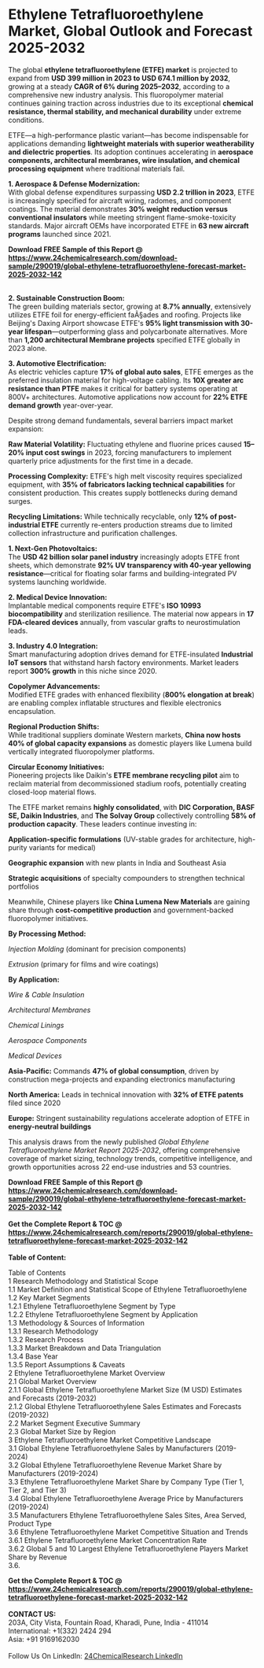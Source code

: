 <h1>Ethylene Tetrafluoroethylene Market, Global Outlook and Forecast 2025-2032</h1><p>The global <strong>ethylene tetrafluoroethylene (ETFE) market</strong> is projected to expand from <strong>USD 399 million in 2023 to USD 674.1 million by 2032</strong>, growing at a steady <strong>CAGR of 6% during 2025–2032</strong>, according to a comprehensive new industry analysis. This fluoropolymer material continues gaining traction across industries due to its exceptional <strong>chemical resistance, thermal stability, and mechanical durability</strong> under extreme conditions.</p><p>ETFE—a high-performance plastic variant—has become indispensable for applications demanding <strong>lightweight materials with superior weatherability and dielectric properties</strong>. Its adoption continues accelerating in <strong>aerospace components, architectural membranes, wire insulation, and chemical processing equipment</strong> where traditional materials fail.</p><p><strong>1. Aerospace &amp; Defense Modernization:</strong><br>
With global defense expenditures surpassing <strong>USD 2.2 trillion in 2023</strong>, ETFE is increasingly specified for aircraft wiring, radomes, and component coatings. The material demonstrates <strong>30% weight reduction versus conventional insulators</strong> while meeting stringent flame-smoke-toxicity standards. Major aircraft OEMs have incorporated ETFE in <strong>63 new aircraft programs</strong> launched since 2021.</p><div><b>Download FREE Sample of this Report @ 
            <a href="https://www.24chemicalresearch.com/download-sample/290019/global-ethylene-tetrafluoroethylene-forecast-market-2025-2032-142">
            https://www.24chemicalresearch.com/download-sample/290019/global-ethylene-tetrafluoroethylene-forecast-market-2025-2032-142</a></b></div><br><p><strong>2. Sustainable Construction Boom:</strong><br>
The green building materials sector, growing at <strong>8.7% annually</strong>, extensively utilizes ETFE foil for energy-efficient faÃ§ades and roofing. Projects like Beijing's Daxing Airport showcase ETFE's <strong>95% light transmission with 30-year lifespan</strong>—outperforming glass and polycarbonate alternatives. More than <strong>1,200 architectural Membrane projects</strong> specified ETFE globally in 2023 alone.</p><p><strong>3. Automotive Electrification:</strong><br>
As electric vehicles capture <strong>17% of global auto sales</strong>, ETFE emerges as the preferred insulation material for high-voltage cabling. Its <strong>10X greater arc resistance than PTFE</strong> makes it critical for battery systems operating at 800V+ architectures. Automotive applications now account for <strong>22% ETFE demand growth</strong> year-over-year.</p><p>Despite strong demand fundamentals, several barriers impact market expansion:</p><p><strong>Raw Material Volatility:</strong> Fluctuating ethylene and fluorine prices caused <strong>15–20% input cost swings</strong> in 2023, forcing manufacturers to implement quarterly price adjustments for the first time in a decade.</p><p><strong>Processing Complexity:</strong> ETFE's high melt viscosity requires specialized equipment, with <strong>35% of fabricators lacking technical capabilities</strong> for consistent production. This creates supply bottlenecks during demand surges.</p><p><strong>Recycling Limitations:</strong> While technically recyclable, only <strong>12% of post-industrial ETFE</strong> currently re-enters production streams due to limited collection infrastructure and purification challenges.</p><p><strong>1. Next-Gen Photovoltaics:</strong><br>
The <strong>USD 42 billion solar panel industry</strong> increasingly adopts ETFE front sheets, which demonstrate <strong>92% UV transparency with 40-year yellowing resistance</strong>—critical for floating solar farms and building-integrated PV systems launching worldwide.</p><p><strong>2. Medical Device Innovation:</strong><br>
Implantable medical components require ETFE's <strong>ISO 10993 biocompatibility</strong> and sterilization resilience. The material now appears in <strong>17 FDA-cleared devices</strong> annually, from vascular grafts to neurostimulation leads.</p><p><strong>3. Industry 4.0 Integration:</strong><br>
Smart manufacturing adoption drives demand for ETFE-insulated <strong>Industrial IoT sensors</strong> that withstand harsh factory environments. Market leaders report <strong>300% growth</strong> in this niche since 2020.</p><p><strong>Copolymer Advancements:</strong><br>
	Modified ETFE grades with enhanced flexibility (<strong>800% elongation at break</strong>) are enabling complex inflatable structures and flexible electronics encapsulation.</p><p><strong>Regional Production Shifts:</strong><br>
	While traditional suppliers dominate Western markets, <strong>China now hosts 40% of global capacity expansions</strong> as domestic players like Lumena build vertically integrated fluoropolymer platforms.</p><p><strong>Circular Economy Initiatives:</strong><br>
	Pioneering projects like Daikin's <strong>ETFE membrane recycling pilot</strong> aim to reclaim material from decommissioned stadium roofs, potentially creating closed-loop material flows.</p><p>The ETFE market remains <strong>highly consolidated</strong>, with <strong>DIC Corporation, BASF SE, Daikin Industries</strong>, and <strong>The Solvay Group</strong> collectively controlling <strong>58% of production capacity</strong>. These leaders continue investing in:</p><p><strong>Application-specific formulations</strong> (UV-stable grades for architecture, high-purity variants for medical)</p><p><strong>Geographic expansion</strong> with new plants in India and Southeast Asia</p><p><strong>Strategic acquisitions</strong> of specialty compounders to strengthen technical portfolios</p><p>Meanwhile, Chinese players like <strong>China Lumena New Materials</strong> are gaining share through <strong>cost-competitive production</strong> and government-backed fluoropolymer initiatives.</p><p><strong>By Processing Method:</strong></p><p><em>Injection Molding</em> (dominant for precision components)</p><p><em>Extrusion</em> (primary for films and wire coatings)</p><p><strong>By Application:</strong></p><p><em>Wire &amp; Cable Insulation</em></p><p><em>Architectural Membranes</em></p><p><em>Chemical Linings</em></p><p><em>Aerospace Components</em></p><p><em>Medical Devices</em></p><p><strong>Asia-Pacific:</strong> Commands <strong>47% of global consumption</strong>, driven by construction mega-projects and expanding electronics manufacturing</p><p><strong>North America:</strong> Leads in technical innovation with <strong>32% of ETFE patents</strong> filed since 2020</p><p><strong>Europe:</strong> Stringent sustainability regulations accelerate adoption of ETFE in <strong>energy-neutral buildings</strong></p><p>This analysis draws from the newly published <em>Global Ethylene Tetrafluoroethylene Market Report 2025-2032</em>, offering comprehensive coverage of market sizing, technology trends, competitive intelligence, and growth opportunities across 22 end-use industries and 53 countries.</p><div><b>Download FREE Sample of this Report @ 
            <a href="https://www.24chemicalresearch.com/download-sample/290019/global-ethylene-tetrafluoroethylene-forecast-market-2025-2032-142">
            https://www.24chemicalresearch.com/download-sample/290019/global-ethylene-tetrafluoroethylene-forecast-market-2025-2032-142</a></b></div><br><div><b>Get the Complete Report & TOC @ 
            <a href="https://www.24chemicalresearch.com/reports/290019/global-ethylene-tetrafluoroethylene-forecast-market-2025-2032-142">
            https://www.24chemicalresearch.com/reports/290019/global-ethylene-tetrafluoroethylene-forecast-market-2025-2032-142</a></b></div><br>
            <b>Table of Content:</b><p>Table of Contents<br />
1 Research Methodology and Statistical Scope<br />
1.1 Market Definition and Statistical Scope of Ethylene Tetrafluoroethylene<br />
1.2 Key Market Segments<br />
1.2.1 Ethylene Tetrafluoroethylene Segment by Type<br />
1.2.2 Ethylene Tetrafluoroethylene Segment by Application<br />
1.3 Methodology & Sources of Information<br />
1.3.1 Research Methodology<br />
1.3.2 Research Process<br />
1.3.3 Market Breakdown and Data Triangulation<br />
1.3.4 Base Year<br />
1.3.5 Report Assumptions & Caveats<br />
2 Ethylene Tetrafluoroethylene Market Overview<br />
2.1 Global Market Overview<br />
2.1.1 Global Ethylene Tetrafluoroethylene Market Size (M USD) Estimates and Forecasts (2019-2032)<br />
2.1.2 Global Ethylene Tetrafluoroethylene Sales Estimates and Forecasts (2019-2032)<br />
2.2 Market Segment Executive Summary<br />
2.3 Global Market Size by Region<br />
3 Ethylene Tetrafluoroethylene Market Competitive Landscape<br />
3.1 Global Ethylene Tetrafluoroethylene Sales by Manufacturers (2019-2024)<br />
3.2 Global Ethylene Tetrafluoroethylene Revenue Market Share by Manufacturers (2019-2024)<br />
3.3 Ethylene Tetrafluoroethylene Market Share by Company Type (Tier 1, Tier 2, and Tier 3)<br />
3.4 Global Ethylene Tetrafluoroethylene Average Price by Manufacturers (2019-2024)<br />
3.5 Manufacturers Ethylene Tetrafluoroethylene Sales Sites, Area Served, Product Type<br />
3.6 Ethylene Tetrafluoroethylene Market Competitive Situation and Trends<br />
3.6.1 Ethylene Tetrafluoroethylene Market Concentration Rate<br />
3.6.2 Global 5 and 10 Largest Ethylene Tetrafluoroethylene Players Market Share by Revenue<br />
3.6.</p><div><b>Get the Complete Report & TOC @ 
            <a href="https://www.24chemicalresearch.com/reports/290019/global-ethylene-tetrafluoroethylene-forecast-market-2025-2032-142">
            https://www.24chemicalresearch.com/reports/290019/global-ethylene-tetrafluoroethylene-forecast-market-2025-2032-142</a></b></div><br><b>CONTACT US:</b><br>
            203A, City Vista, Fountain Road, Kharadi, Pune, India - 411014<br>
            International: +1(332) 2424 294<br>
            Asia: +91 9169162030 <br><br>
            Follow Us On LinkedIn: <a href="https://www.linkedin.com/company/24chemicalresearch/">24ChemicalResearch LinkedIn</a>